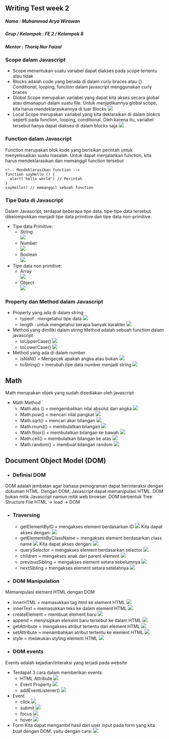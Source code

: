 ## Writing Test week 2 
##### Nama : Muhammad Arya Wirawan
##### Grup / Kelompok : FE 2 / Kelompok 8      
##### Mentor : Thoriq Nur Faizal
### Scope dalam Javascript     
- Scope menentukan suatu variabel dapat diakses pada scope tertentu atau tidak          
-  Blocks adalah code yang berada di dalam curly braces atau {}. Conditional, looping, function dalam javascript menggunakan curly braces
-  Global Scope merupakan variabel yang dapat kita akses secara global atau dimanapun dalam suatu file. Untuk menjadikannya global scope, kita harus mendeklarasikannya di luar Blocks
![](asset/global-scope..png)
- Local Scope merupakan variabel yang kita deklaraikan di dalam blokcs seperti pada function, looping, conditional. Oleh karena itu, variabel tersebut hanya dapat diakses di dalam blocks saja
![](asset/local-scope..png)
### Function dalam Javascript
Function merupakan blok kode yang berisikan perintah untuk menyelesaikan suatu masalah. Untuk dapat menjalankan function, kita harus mendeklarasikan dan memanggil function tersebut
```
<!-- Mendeklarasikan function -->
function sayHello () {
  alert('hello world') // Perintah
}
sayHello() // memanggil sebuah function
```
### Tipe Data di Javascript
Dalam Javascript, terdapat beberapa tipe data. tipe-tipe data tersebut dikelompokkan menjadi tipe data primitive dan tipe data non-primitive.   
- Tipe data Primitive:
    - String   
  ![](asset/string..png)
    - Number    
  ![](asset/number..png)
    - Boolean   
  ![](asset/boolean..png)
- Tipe data non primitive:
    - Array   
  ![](asset/array..png)
    - Object    
  ![](asset/object..png)
### Property dan Method dalam Javascript 
- Property yang ada di dalam string:
  - typeof : mengetahui tipe data
  ![](asset/typeof..png)
  - length : untuk mengetahui berapa banyak karakter
  ![](asset/string-length..png)
- Method yang dimiliki dalam string
Method adalah sebuah function dalam javascript
  - toUpperCase()
  ![](asset/touppercase..png)
  - toLowerCase()
  ![](asset/tolowercase..png)
- Method yang ada di dalam number
  - isNaN() = Mengecek apakah angka atau bukan
  ![](asset/isNaN..png)
  - toString() = merubah tipe data number menjadi string
  ![](asset/tostring..png)
## Math
Math merupakan objek yang sudah disediakan oleh javascript
- Math Method
  - Math.abs () = mengembalikan nilai absolut dari angka
  ![](asset/math-abs..png)
  - Math.pow() = mencari nilai pangkat
  ![](asset/math-pow..png)
  - Math.sqrt() = mencari akar bilangan
  ![](asset/math-sqrt..png)
  - Math.round() = membulatkan bilangan
  ![](asset/math-round..png)
  - Math.floor() = membulatkan bilangan ke bawah
  ![](asset/math-floor..png)
  - Math.ceil() = membulatkan bilangan ke atas
  ![](asset/math-ceil..png)
  - Math.random() = membuat bilangan random
  ![](asset/math-random..png)
## Document Object Model (DOM)
- ### Definisi DOM
DOM adalah jembatan agar bahasa pemograman dapat berinteraksi dengan dokumen HTML. Dengan DOM, Javascript dapat memanipulasi HTML. DOM bukan milik Javascript namun milik web browser. DOM berbentuk Tree Structure
File HTML -> load -> DOM
- ### Traversing
  - getElementByID = mengakses element berdasarkan ID
  ![](asset/h1%20html..png)
  Kita dapat akses dengan: 
  ![](asset/h1-getelbyid..png)
  - getElementsByClassName = mengakses element berdasarkan class name
  ![](asset/class-html..png)
  Kita dapat akses dengan:
  ![](asset/getelclassname..png)
  - querySelector = mengakses element berdasarkan selector
  ![](asset/query-selector..png)
  - children = mengakses anak dari parent element
  ![](asset/children..png)
  - previousSibling = mengakses element setara sebelumnya
  ![](asset/prevsibling..png)
  - nextSibling = mengakses element setara setelahnya
  ![](asset/nextsibling..png)
- ### DOM Manipulation
Memanipulasi element HTML dengan DOM
  - innerHTML = memasukkan tag html ke element HTML
  ![](asset/innerhtml..png)
  - innerText = memasukkan teks ke dalam element HTML
  ![](asset/inntertext..png)
  - createElement = membuat element baru
  ![](asset/createElement..png)
  - append = menyisipkan element baru tersebut ke dalam HTML
  ![](asset/append..png)
  - getAttribute = mengakses atribut tertentu dari element HTML
  ![](asset/gettribute..png)
  - setAttribute = menambahkan atribut tertentu ke element HTML
  ![](asset/setattribute..png)
  - style = melakukan styling element HTML
  ![](asset/style..png)
- ### DOM events
Events adalah kejadian/interaksi yang terjadi pada website
  - Terdapat 3 cara dalam memberikan events:
    - HTML Attribute
  ![](asset/html-attribute..png)
    - Event Property
  ![](asset/onclick..png)
    - addEventListener() 
  ![](asset/addeventlistener..png)
  - Event
    - click
   ![](asset/addeventlistener..png)
    - submit
  ![](asset/submit..png)
    - focus
  ![](asset/focus..png)
    - hover
  ![](asset/hover..png)
  - Form
  Kita dapat mengambil hasil dari user input pada form yang kita buat dengan DOM. yaitu dengan cara:
  ![](asset/form-value..png)